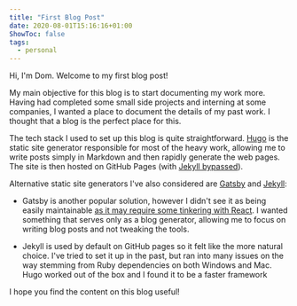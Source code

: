 ```yaml
---
title: "First Blog Post"
date: 2020-08-01T15:16:16+01:00
ShowToc: false
tags:
  - personal
---
```


Hi, I'm Dom. Welcome to my first blog post!

My main objective for this blog is to start documenting my work more. Having had completed some small side projects and interning at some companies, I wanted a place to document the details of my past work. I thought that a blog is the perfect place for this.

The tech stack I used to set up this blog is quite straightforward. [Hugo](https://gohugo.io/) is the static site generator responsible for most of the heavy work, allowing me to write posts simply in Markdown and then rapidly generate the web pages. The site is then hosted on GitHub Pages (with [Jekyll bypassed](https://github.blog/2009-12-29-bypassing-jekyll-on-github-pages/)).

Alternative static site generators I've also considered are [Gatsby](https://www.gatsbyjs.org/) and [Jekyll](https://jekyllrb.com/):

- Gatsby is another popular solution, however I didn't see it as being easily maintainable [as it may require some tinkering with React](https://www.freecodecamp.org/news/gatsby-vs-hugo-a-detailed-comparison-e78d94f640fc/). I wanted something that serves only as a blog generator, allowing me to focus on writing blog posts and not tweaking the tools.

- Jekyll is used by default on GitHub pages so it felt like the more natural choice. I've tried to set it up in the past, but ran into many issues on the way stemming from Ruby dependencies on both Windows and Mac. Hugo worked out of the box and I found it to be a faster framework

I hope you find the content on this blog useful!
